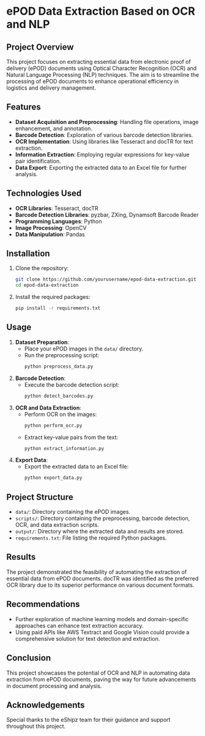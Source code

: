 # ePOD Data Extraction Based on OCR and NLP

## Project Overview
This project focuses on extracting essential data from electronic proof of delivery (ePOD) documents using Optical Character Recognition (OCR) and Natural Language Processing (NLP) techniques. The aim is to streamline the processing of ePOD documents to enhance operational efficiency in logistics and delivery management.

## Features
- **Dataset Acquisition and Preprocessing**: Handling file operations, image enhancement, and annotation.
- **Barcode Detection**: Exploration of various barcode detection libraries.
- **OCR Implementation**: Using libraries like Tesseract and docTR for text extraction.
- **Information Extraction**: Employing regular expressions for key-value pair identification.
- **Data Export**: Exporting the extracted data to an Excel file for further analysis.

## Technologies Used
- **OCR Libraries**: Tesseract, docTR
- **Barcode Detection Libraries**: pyzbar, ZXing, Dynamsoft Barcode Reader
- **Programming Languages**: Python
- **Image Processing**: OpenCV
- **Data Manipulation**: Pandas

## Installation
1. Clone the repository:
    ```bash
    git clone https://github.com/yourusername/epod-data-extraction.git
    cd epod-data-extraction
    ```
2. Install the required packages:
    ```bash
    pip install -r requirements.txt
    ```

## Usage
1. **Dataset Preparation**:
    - Place your ePOD images in the `data/` directory.
    - Run the preprocessing script:
      ```bash
      python preprocess_data.py
      ```
2. **Barcode Detection**:
    - Execute the barcode detection script:
      ```bash
      python detect_barcodes.py
      ```
3. **OCR and Data Extraction**:
    - Perform OCR on the images:
      ```bash
      python perform_ocr.py
      ```
    - Extract key-value pairs from the text:
      ```bash
      python extract_information.py
      ```
4. **Export Data**:
    - Export the extracted data to an Excel file:
      ```bash
      python export_data.py
      ```

## Project Structure
- `data/`: Directory containing the ePOD images.
- `scripts/`: Directory containing the preprocessing, barcode detection, OCR, and data extraction scripts.
- `output/`: Directory where the extracted data and results are stored.
- `requirements.txt`: File listing the required Python packages.

## Results
The project demonstrated the feasibility of automating the extraction of essential data from ePOD documents. docTR was identified as the preferred OCR library due to its superior performance on various document formats.

## Recommendations
- Further exploration of machine learning models and domain-specific approaches can enhance text extraction accuracy.
- Using paid APIs like AWS Textract and Google Vision could provide a comprehensive solution for text detection and extraction.

## Conclusion
This project showcases the potential of OCR and NLP in automating data extraction from ePOD documents, paving the way for future advancements in document processing and analysis.

## Acknowledgements
Special thanks to the eShipz team for their guidance and support throughout this project.
